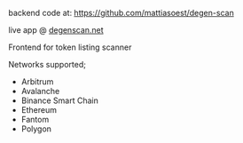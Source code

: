 backend code at: https://github.com/mattiasoest/degen-scan

live app @ [degenscan.net](https://degenscan.net) 

Frontend for token listing scanner

Networks supported;
- Arbitrum
- Avalanche
- Binance Smart Chain
- Ethereum
- Fantom
- Polygon
